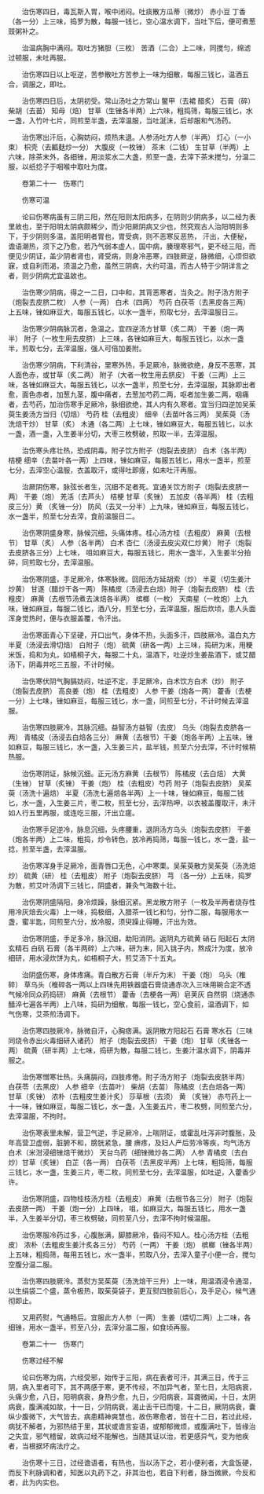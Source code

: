 <!-- { "loadSidebar": true } -->
　　治伤寒四日，毒瓦斯入胃，喉中闭闷。吐痰散方瓜蒂（微炒） 赤小豆 丁香（各一分）上三味，捣罗为散，每服一钱匕，空心温水调下，当吐下后，便可煮葱豉粥补之。

　　治温病胸中满闷。取吐方猪胆（三枚） 苦酒（二合）上二味，同搅匀，绵滤过顿服，未吐再服。

　　治伤寒四日以上呕逆，苦参散吐方苦参上一味为细散，每服三钱匕，温酒五合，调服之，即吐。

　　治伤寒四日后，太阴初受。常山汤吐之方常山 鳖甲（去裙 醋炙） 石膏（碎） 柴胡（去苗） 知母（焙） 甘草（生锉各半两）上六味，粗捣筛，每服三钱匕，水一盏，入竹叶七片，同煎至半盏，去滓温服，当吐涎沫，后却服和气汤药。

　　治伤寒出汗后，心胸妨闷，烦热未退。人参汤吐方人参（半两） 灯心（一小束） 枳壳（去瓤麸炒一分） 大腹皮（一枚锉） 茶末（二钱） 生甘草（半两）上六味，除茶末外，各细锉，用淡浆水二大盏，煎至一盏，去滓下茶末搅匀，分温二服，以纸捻子于咽喉中取吐为度。

　　卷第二十一　伤寒门

　　伤寒可温

　　论曰伤寒病虽有三阴三阳，然在阳则太阳病多，在阴则少阴病多，以二经为表里故也，至于阳明太阴病颇稀少，而少阳厥阴病又少也，然究观古人治阳明则多下，于少阴则多温，盖阳明者胃也，胃受病，则不恶寒反恶热， 汗出，大便秘，谵语潮热，须下之乃愈，若乃气弱本虚人，国中病，腠理寒邪气，更不经三阳，而便见少阴证，盖少阴者肾也，肾受病，则身冷恶寒，四肢厥逆，脉微细，心烦但欲寐，或自利而渴，须温之乃愈，虽然三阴病，大约可温，而古人特于少阴详言之者，则少阴病尤宜温故也。

　　治伤寒少阴病，得之一二日，口中和，其背恶寒者，当灸之。附子汤方附子（炮裂去皮脐二枚） 人参（一两） 白术（四两） 芍药 白茯苓（去黑皮各三两）上五味，锉如麻豆大，每服五钱匕，以水一盏半，煎取七分，去滓温服日三。

　　治伤寒少阴病脉沉者，急温之。宜四逆汤方甘草（炙二两） 干姜（炮一两半） 附子（一枚生用去皮脐）上三味，各锉如麻豆大，每服五钱匕，以水一盏半，煎取七分，去滓温服，强人可倍加姜附。

　　治伤寒少阴病，下利清谷，里寒外热，手足厥冷，脉微欲绝，身反不恶寒，其人面色赤，或甘草（炙二两） 附子（大者一枚生用去脐皮） 干姜（三两）上三味，各锉如麻豆大，每服五钱匕，以水一盏半，煎至七分，去滓温服，其脉即出者愈，面色赤者，加葱九茎，腹中痛者，去葱加芍药二两，呕者加生姜二两，咽痛者，去芍药，加治伤寒手足厥冷，脉细欲绝，其人内有久寒者。宜当归四逆加吴茱萸生姜汤方当归（切焙） 芍药 桂（去粗皮） 细辛（去苗叶各三两） 吴茱萸（汤洗焙干炒） 甘草（炙） 木通（各二两）上七味，锉如麻豆大，每服五钱匕，以水一盏，酒一盏，入生姜半分切，大枣三枚劈破，煎取一半，去滓温服。

　　治伤寒头疼壮热，恐成阴毒。附子饮方附子（炮裂去皮脐） 白术（各半两） 桔梗 细辛（去苗叶各一两）上四味，锉如麻豆，每服五钱匕，用水一盏半，煎至七分，去滓空心温服，衣盖取汗，或得吐即瘥，如未吐汗再服。

　　治厥阴伤寒，脉弦长者生，沉细不足者死。宜通关饮方附子（炮裂去皮脐一两） 干姜（炮） 羌活（去芦头） 桔梗 甘草（炙锉） 五加皮（各半两） 桂（去粗皮三分）黄 （炙锉一分） 防风（去叉一分半）上九味，锉如麻豆，每服五钱匕，水一盏半，煎至七分去滓，食前温服日二。

　　治伤寒阴盛身寒，脉候沉细，头痛体疼。桂心汤方桂（去粗皮） 麻黄（去根节） 甘草（炙） 人参（各半两） 白术 杏仁（汤浸去皮尖双仁炒黄） 附子（炮裂去皮脐各三分）上七味， 咀如麻豆大，每服五钱匕，用水一盏半，入生姜半分拍碎，同煎取七分，去滓温服。

　　治伤寒阴盛，手足厥冷，体寒脉微。回阳汤方延胡索（炒） 半夏（切生姜汁炒黄） 甘遂（醋炒干各一两） 陈橘皮（汤浸去白焙）附子（炮裂去皮脐） 桂（去粗皮） 麻黄（去根节汤煮去沫焙各半两） 槟榔（一枚） 天南星（一枚炮）上九味，锉如麻豆，每服二钱匕，酒八分，煎至七分，去滓温服，服后炊顷，患人头面浑身觉热时，便与衣服盖覆，令汗出。

　　治伤寒面青心下坚硬，开口出气，身体不热，头面多汗，四肢厥冷。温白丸方半夏（汤浸去滑切焙） 白附子（炮） 硫黄（研各一两）上三味，捣研为末，用粳米饭，捣和为丸，如梧桐子大，每服二十丸，温酒下，吐逆炒生姜盐酒下，或艾醋汤下，阴毒并吃三五服，不计时候。

　　治伤寒伏阴气胸膈妨闷，吐逆不定，手足厥冷，白术饮方白术（炒） 附子（炮裂去皮脐） 高良姜（炮） 桂（去粗皮） 人参 干姜（炮各一两） 藿香（去梗一分）上七味，锉如麻豆，每服三钱匕，水一盏，同煎至七分，不计时候去滓温服。

　　治伤寒四肢厥冷，其脉沉细。益智汤方益智（去皮） 乌头（炮裂去皮脐各一两） 青橘皮（汤浸去白焙各三分） 麻黄（去根节）干姜（炮各半两）上五味，锉如麻豆，每服三钱匕，水一盏，入生姜三片，盐半钱，煎至六分去滓，不计时候稍热服。

　　治伤寒阴证，脉候沉细。正元汤方麻黄（去根节） 陈橘皮（去白焙） 大黄（生锉） 甘草（炙锉） 干姜（炮） 桂（去粗皮）芍药 附子（炮裂去皮脐） 吴茱萸（汤洗十遍焙） 半夏（汤洗七遍焙各半两）上一十味，锉如麻豆，每服二钱匕，水一盏，入生姜三片，枣二枚，煎至七分，去滓热呷，以衣被盖覆取汗，未汗如人行五里再服，或连吃三服，汗出立瘥。

　　治伤寒手足逆冷，脉息沉细，头疼腰重，退阴汤方乌头（炮裂去皮脐） 干姜（炮各半两）上二味，粗捣，炒令转色，放冷再捣筛，每服一钱匕，水一盏，盐一捻，煎至半盏，去滓温服。

　　治伤寒浑身手足厥冷，面青唇口无色，心中寒栗。吴茱萸散方吴茱萸（汤洗焙炒） 硫黄（研） 桂（去粗皮） 附子（炮裂去皮脐） 芎 （各一分）上五味，捣罗为散，煎艾叶汤调下三钱匕，阴盛者，兼灸气海数十壮。

　　治伤寒阴盛隔阳，身冷烦躁，脉细沉紧。黑龙散方附子（一枚及半两者烧存性用冷灰焙去火毒）上一味，捣极细，入腊茶一钱匕和匀，分作二服，每服用水一盏，蜜半匙，同煎至六分，放冷服，须臾躁止得睡，汗出为效。

　　治伤寒阴盛，手足多冷，脉沉细，助阳消阴。返阴丸方硫黄 硝石 阳起石 太阴玄精石 白矾 石膏（各半两碎）上六味，研为末，同入铫子内，熬成汁为度，放冷细研，用水浸炊饼为丸，如梧桐子大，煎艾汤下十五丸。

　　治阴盛伤寒，身体疼痛。青白散方石膏（半斤为末） 干姜（炮） 乌头（椎碎） 草乌头（椎碎各一两以上四味先用铁器盛石膏烧通赤次入三味用碗合定不透气候冷同众药捣研） 麻黄（去根节） 藿香（去梗各一两）皂荚灰 自然铜（烧通赤醋淬七遍各半两）上八味，捣研为细散，每服一钱匕，空心食前，温酒调下，如 气伤寒，艾茶煎汤调下。

　　治伤寒四肢厥冷，脉微自汗，心胸痞满。返阴散方阳起石 石膏 寒水石（三味同烧令赤出火毒细研入诸药） 附子（炮裂去皮脐） 干姜（炮） 甘草（炙锉各一两） 硫黄（研半两）上七味，捣研为散，每服二钱匕，生姜汁温水调下，阴毒并服之。

　　治伤寒憎寒壮热，头痛膈闷，四肢疼倦。附子汤方附子（炮裂去皮脐半两） 白茯苓（去黑皮） 人参 细辛（去苗叶） 柴胡（去苗） 陈橘皮（去白焙各一两） 甘草（炙锉） 浓朴（去粗皮生姜汁炙） 莎草根（去须） 黄 （炙锉） 赤芍药上一十一味，锉如麻豆，每服二钱匕，水一盏，入生姜五片，枣二枚劈，同煎至六分，去滓温服，不拘时。

　　治伤寒表里未解，营卫气逆，手足厥冷，上喘阴证，或霍乱吐泻非时腹胀，及年高营卫虚弱，脏腑不和，膀胱紧急，腰 痹疼，及妇人产后劳冷等疾，均气汤方白术（米泔浸细锉焙干微炒） 天台乌药（细锉微炒各二两） 人参 青橘皮（去白炒）甘草（炙锉） 白芷（各一两） 白茯苓（去黑皮半两）上七味，粗捣筛，每服三钱匕，水一盏，生姜三片，枣二枚，同煎至七分，去滓温服，如吐逆，入藿香少许。

　　治伤寒阴盛，四物桂枝汤方桂（去粗皮） 麻黄（去根节各三分） 附子（炮裂去皮脐一两） 干姜（炮一分）上四味， 咀，如麻豆大，每服五钱匕，用水一盏半，入生姜半分切，枣三枚劈破，同煎至八分，去滓不拘时候温服。

　　治伤寒服冷药过多，心腹胀满，脚膝厥冷，昏闷不知人。桂心汤方桂（去粗皮） 浓朴（去粗皮生姜汁炙各三分） 芍药（一两） 干姜（炮） 槟榔（锉各半两）上五味，粗捣筛，每用五钱匕，水一盏半，煎取八分，去滓入童子小便一合，搅匀空腹分温二服。

　　治伤寒四肢厥泠。蒸熨方吴茱萸（汤洗焙干三升）上一味，用温酒浸令通湿，以生绢袋二个盛，蒸令极热，取茱萸袋子，更互熨四肢前后心，及手足心，候气通彻即止。

　　又用药熨，气通畅后。宜服此方人参（一两） 生姜（煨切二两）上二味，各细锉，用水一盏半，煎至八分，去滓分温二服，如食顷再服。

　　卷第二十一　伤寒门

　　伤寒过经不解

　　论曰伤寒为病，六经受邪，始传于三阳，病在表者可汗，其满三日，传于三阴，病入里者可下，其不两感于寒，更不传经，不加异气者，至七日，太阳病衰，头痛少愈，八日，阳明病衰，身热少愈，九日，少阳病衰，耳聋微闻，十日，太阴病衰，腹满减如故，十一日，少阴病衰，渴止舌干已而嚏，十二日，厥阴病衰，囊纵少腹微下，大气皆去，病患精神爽慧也，故伤寒愈者，皆在十二日，若过此经，病犹不解者，为邪热结于里，其状或谵言妄语，或郁郁微烦，或腹满吐下，皆缘治之失宜，邪气稽留，故病过经不能解也，当随其证以治，若更感异气，变为他疾者，当根据坏病法疗之。

　　治伤寒十三日，过经谵语者，有热也，当以汤下之，若小便利者，大盒饭硬，而反下利脉调和者，知医以丸药下之，非其治也，若自下利者，脉当微厥，今反和者，此为内实也。

